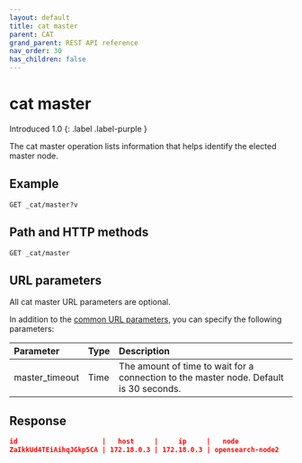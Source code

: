```yaml
---
layout: default
title: cat master
parent: CAT
grand_parent: REST API reference
nav_order: 30
has_children: false
---
```


# cat master
Introduced 1.0
{: .label .label-purple }

The cat master operation lists information that helps identify the elected master node.

## Example

```
GET _cat/master?v
```

## Path and HTTP methods

```
GET _cat/master
```

## URL parameters

All cat master URL parameters are optional.

In addition to the [common URL parameters]({{site.url}}{{site.baseurl}}/opensearch/rest-api/cat/index#common-url-parameters), you can specify the following parameters:

Parameter | Type | Description
:--- | :--- | :---
master_timeout | Time | The amount of time to wait for a connection to the master node. Default is 30 seconds.


## Response

```json
id                     |   host     |     ip     |   node
ZaIkkUd4TEiAihqJGkp5CA | 172.18.0.3 | 172.18.0.3 | opensearch-node2
```
